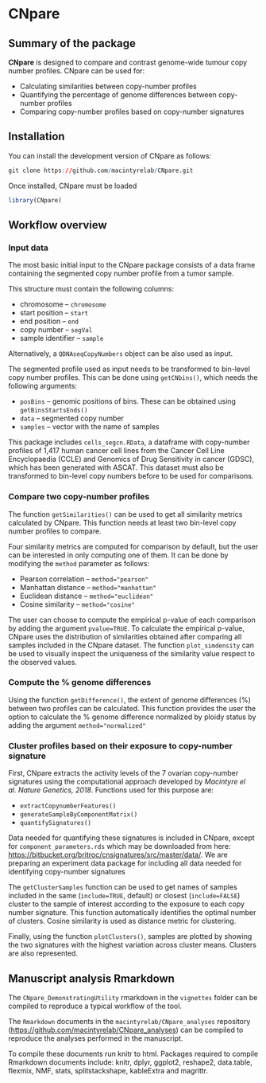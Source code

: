 
<!-- README.md is generated from README.Rmd. Please edit that file -->

# CNpare

## Summary of the package

**CNpare** is designed to compare and contrast genome-wide tumour copy
number profiles. CNpare can be used for:

-   Calculating similarities between copy-number profiles
-   Quantifying the percentage of genome differences between copy-number
    profiles
-   Comparing copy-number profiles based on copy-number signatures

## Installation

You can install the development version of CNpare as follows:

``` r
git clone https://github.com/macintyrelab/CNpare.git
```

Once installed, CNpare must be loaded

``` r
library(CNpare)
```

## Workflow overview

### Input data

The most basic initial input to the CNpare package consists of a data
frame containing the segmented copy number profile from a tumor sample.

This structure must contain the following columns:

-   chromosome – `chromosome`
-   start position – `start`
-   end position – `end`
-   copy number – `segVal`
-   sample identifier – `sample`

Alternatively, a `QDNAseqCopyNumbers` object can be also used as input.

The segmented profile used as input needs to be transformed to bin-level
copy number profiles. This can be done using `getCNbins()`, which needs
the following arguments:

-   `posBins` – genomic positions of bins. These can be obtained using
    `getBinsStartsEnds()`
-   `data` – segmented copy number
-   `samples` – vector with the name of samples

This package includes `cells_segcn.RData`, a dataframe with copy-number
profiles of 1,417 human cancer cell lines from the Cancer Cell Line
Encyclopaedia (CCLE) and Genomics of Drug Sensitivity in cancer (GDSC),
which has been generated with ASCAT. This dataset must also be
transformed to bin-level copy numbers before to be used for comparisons.

### Compare two copy-number profiles

The function `getSimilarities()` can be used to get all similarity
metrics calculated by CNpare. This function needs at least two bin-level
copy number profiles to compare.

Four similarity metrics are computed for comparison by default, but the
user can be interested in only computing one of them. It can be done by
modifying the `method` parameter as follows:

-   Pearson correlation – `method="pearson"`
-   Manhattan distance – `method="manhattan"`
-   Euclidean distance – `method="euclidean"`
-   Cosine similarity – `method="cosine"`

The user can choose to compute the empirical p-value of each comparison
by adding the argument `pvalue=TRUE`. To calculate the empirical
p-value, CNpare uses the distribution of similarities obtained after
comparing all samples included in the CNpare dataset. The function
`plot_simdensity` can be used to visually inspect the uniqueness of the
similarity value respect to the observed values.

### Compute the % genome differences

Using the function `getDifference()`, the extent of genome differences
(%) between two profiles can be calculated. This function provides the
user the option to calculate the % genome difference normalized by
ploidy status by adding the argument `method="normalized"`

### Cluster profiles based on their exposure to copy-number signature

First, CNpare extracts the activity levels of the 7 ovarian copy-number
signatures using the computational approach developed by *Macintyre el
al. Nature Genetics, 2018*. Functions used for this purpose are:

-   `extractCopynumberFeatures()`
-   `generateSampleByComponentMatrix()`
-   `quantifySignatures()`

Data needed for quantifying these signatures is included in CNpare,
except for `component_parameters.rds` which may be downloaded from here:
<https://bitbucket.org/britroc/cnsignatures/src/master/data/>. We are
preparing an experiment data package for including all data needed for
identifying copy-number signatures

The `getClusterSamples` function can be used to get names of samples
included in the same (`include=TRUE`, default) or closest
(`include=FALSE`) cluster to the sample of interest according to the
exposure to each copy number signature. This function automatically
identifies the optimal number of clusters. Cosine similarity is used as
distance metric for clustering.

Finally, using the function `plotClusters()`, samples are plotted by
showing the two signatures with the highest variation across cluster
means. Clusters are also represented.

## Manuscript analysis Rmarkdown

The `CNpare_DemonstratingUtility` rmarkdown in the `vignettes` folder
can be compiled to reproduce a typical workflow of the tool.

The `Rmarkdown` documents in the `macintyrelab/CNpare_analyses`
repository (<https://github.com/macintyrelab/CNpare_analyses>) can be
compiled to reproduce the analyses performed in the manuscript.

To compile these documents run knitr to html. Packages required to
compile Rmarkdown documents include: knitr, dplyr, ggplot2, reshape2,
data.table, flexmix, NMF, stats, splitstackshape, kableExtra and
magrittr.
